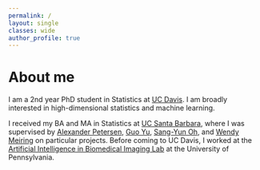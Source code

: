 ```yaml
---
permalink: /
layout: single 
classes: wide
author_profile: true
---
```


<!-- <figure style="width: 200px; margin: 40px" class="align-left">
  <img src="assets/images/bio.jpeg" alt="">
</figure>  -->

# About me

I am a 2nd year PhD student in Statistics at [UC Davis](https://statistics.ucdavis.edu). I am broadly interested in high-dimensional statistics and machine learning.

I received my BA and MA in Statistics at [UC Santa Barbara](https://www.pstat.ucsb.edu), where I was supervised by [Alexander Petersen](https://statistics.byu.edu/directory/petersen-alex), [Guo Yu](https://www.pstat.ucsb.edu/people/guo-yu), [Sang-Yun Oh](https://www.pstat.ucsb.edu/people/sang-yun-oh), and [Wendy Meiring](https://www.pstat.ucsb.edu/people/wendy-meiring) on particular projects. Before coming to UC Davis, I worked at the [Artificial Intelligence in Biomedical Imaging Lab](https://www.med.upenn.edu/machine-learning-biomed-data/) at the University of Pennsylvania.
